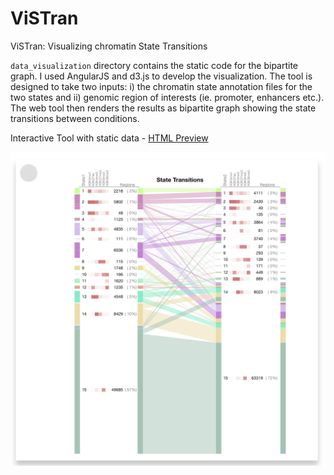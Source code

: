 # ViSTran

ViSTran: Visualizing chromatin State Transitions

`data_visualization`
directory contains the static code for the bipartite graph. I used AngularJS and d3.js to develop the visualization. The tool is designed to take two inputs: i) the chromatin state annotation files for the two states and ii) genomic region of interests (ie. promoter, enhancers etc.). The web tool then renders the results as bipartite graph showing the state transitions between conditions.

Interactive Tool with static data - [HTML Preview](https://htmlpreview.github.io/?https://github.com/virenar/ViSTran/blob/master/bipartite/index.html)


![alt text](https://github.com/virenar/ViSTran/blob/master/demo/screenshot.png?raw=true)

